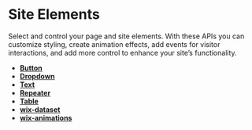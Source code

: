 # Site Elements

Select and control your page and site elements. With these APIs you can customize styling, create animation effects, add events for visitor interactions, and add more control to enhance your site’s functionality.

*   **[Button](https://www.wix.com/corvid/reference/$w.Button.html)**
*   **[Dropdown](https://www.wix.com/corvid/reference/$w.Dropdown.html)**
*   **[Text](https://www.wix.com/corvid/reference/$w.Text.html)**
*   **[Repeater](https://www.wix.com/corvid/reference/$w.Repeater.html)**
*   **[Table](https://www.wix.com/corvid/reference/$w.Table.html)**
*   **[wix-dataset](https://www.wix.com/corvid/reference/wix-dataset.Dataset.html)**
*   **[wix-animations](https://www.wix.com/corvid/reference/wix-animations)**
